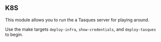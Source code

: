 ## K8S

This module allows you to run the a Tasques server for playing around.

Use the make targets `deploy-infra`, `show-credentials`, and `deploy-tasques` to begin.
